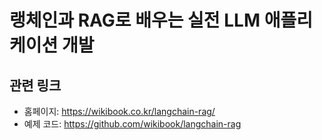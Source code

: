 # 랭체인과 RAG로 배우는 실전 LLM 애플리케이션 개발

## 관련 링크

 - 홈페이지: https://wikibook.co.kr/langchain-rag/
 - 예제 코드: https://github.com/wikibook/langchain-rag